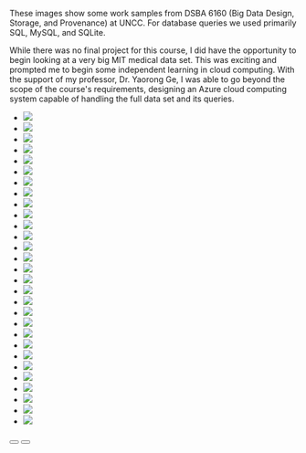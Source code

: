 These images show some work samples from DSBA 6160 (Big Data Design, Storage, and Provenance) at UNCC. For database queries we used primarily SQL, MySQL, and SQLite.

While there was no final project for this course, I did have the opportunity to begin looking at a very big MIT medical data set. This was exciting and prompted me to begin some independent learning in cloud computing. With the support of my professor, Dr. Yaorong Ge, I was able to go beyond the scope of the course's requirements, designing an Azure cloud computing system capable of handling the full data set and its queries.

   <section style="position:relative">
      <div class="blogGlide fullWidth gliderMargin">
        <div class="glide__track" data-glide-el="track">
          <ul class="glide__slides">
            <li class="glide__slide">
              <img src="../assets/img/theme/6160SQLexamples_Page_01.png">
            </li>
            <li class="glide__slide">
              <img src="../assets/img/theme/6160SQLexamples_Page_02.png">
            </li>
            <li class="glide__slide">
              <img src="../assets/img/theme/6160SQLexamples_Page_03.png">
            </li>
            <li class="glide__slide">
              <img src="../assets/img/theme/6160SQLexamples_Page_04.png">
            </li>
            <li class="glide__slide">
              <img src="../assets/img/theme/6160SQLexamples_Page_05.png">
            </li>
             <li class="glide__slide">
              <img src="../assets/img/theme/6160SQLexamples_Page_06.png">
            </li><li class="glide__slide">
              <img src="../assets/img/theme/6160SQLexamples_Page_07.png">
            </li><li class="glide__slide">
              <img src="../assets/img/theme/6160SQLexamples_Page_08.png">
            </li><li class="glide__slide">
              <img src="../assets/img/theme/6160SQLexamples_Page_09.png">
            </li><li class="glide__slide">
              <img src="../assets/img/theme/6160SQLexamples_Page_10.png">
            </li><li class="glide__slide">
              <img src="../assets/img/theme/6160SQLexamples_Page_11.png">
            </li><li class="glide__slide">
              <img src="../assets/img/theme/6160SQLexamples_Page_12.png">
            </li><li class="glide__slide">
              <img src="../assets/img/theme/6160SQLexamples_Page_13.png">
            </li><li class="glide__slide">
              <img src="../assets/img/theme/6160SQLexamples_Page_14.png">
            </li><li class="glide__slide">
              <img src="../assets/img/theme/6160SQLexamples_Page_15.png">
            </li><li class="glide__slide">
              <img src="../assets/img/theme/6160SQLexamples_Page_16.png">
            </li><li class="glide__slide">
              <img src="../assets/img/theme/6160SQLexamples_Page_17.png">
            </li><li class="glide__slide">
              <img src="../assets/img/theme/6160SQLexamples_Page_18.png">
            </li><li class="glide__slide">
              <img src="../assets/img/theme/6160SQLexamples_Page_19.png">
            </li><li class="glide__slide">
              <img src="../assets/img/theme/6160SQLexamples_Page_20.png">
            </li><li class="glide__slide">
              <img src="../assets/img/theme/6160SQLexamples_Page_21.png">
            </li><li class="glide__slide">
              <img src="../assets/img/theme/6160SQLexamples_Page_22.png">
            </li><li class="glide__slide">
              <img src="../assets/img/theme/6160SQLexamples_Page_23.png">
            </li><li class="glide__slide">
              <img src="../assets/img/theme/6160SQLexamples_Page_24.png">
            </li><li class="glide__slide">
              <img src="../assets/img/theme/6160SQLexamples_Page_25.png">
            </li><li class="glide__slide">
              <img src="../assets/img/theme/6160SQLexamples_Page_26.png">
            </li><li class="glide__slide">
              <img src="../assets/img/theme/6160SQLexamples_Page_27.png">
            </li><li class="glide__slide">
              <img src="../assets/img/theme/6160SQLexamples_Page_28.png">
            </li><li class="glide__slide">
              <img src="../assets/img/theme/6160SQLexamples_Page_29.png">
            </li>
          </ul>
        </div>
        <div class="glide__arrows d-flex justify-content-center mt-4 position-static" data-glide-el="controls">
          <button class="glide__arrow text-default position-static" data-glide-dir="<"><i class="ni ni-bold-left"></i></button>
          <button class="glide__arrow text-default position-static" data-glide-dir=">"><i class="ni ni-bold-right"></i></button>
        </div>
      </div>
    </section>
